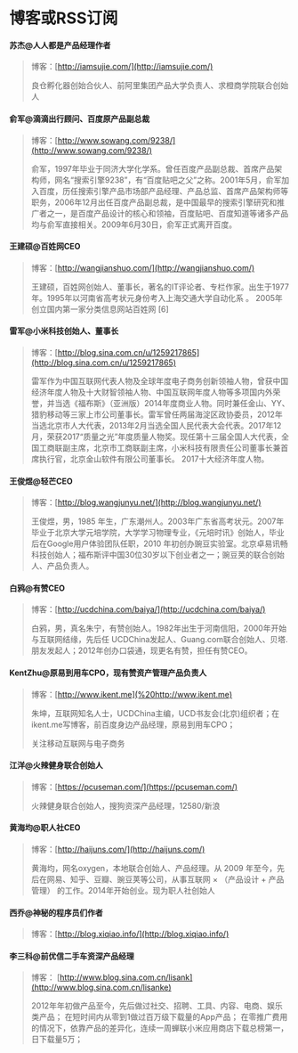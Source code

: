 # 博客或RSS订阅

#### 苏杰@人人都是产品经理作者

> 博客：[http://iamsujie.com/](http://iamsujie.com/)
>
> 良仓孵化器创始合伙人、前阿里集团产品大学负责人、求橙商学院联合创始人

#### 俞军@滴滴出行顾问、百度原产品副总裁

> 博客：[http://www.sowang.com/9238/](http://www.sowang.com/9238/)
>
> 俞军，1997年毕业于同济大学化学系。曾任百度产品副总裁、首席产品架构师，网名“搜索引擎9238”，有“百度贴吧之父”之称。2001年5月，俞军加入百度，历任搜索引擎产品市场部产品经理、产品总监、首席产品架构师等职务，2006年12月出任百度产品副总裁，是中国最早的搜索引擎研究和推广者之一，是百度产品设计的核心和领袖，百度贴吧、百度知道等诸多产品均与俞军直接相关。2009年6月30日，俞军正式离开百度。

####  王建硕@百姓网CEO

> 博客：[http://wangjianshuo.com/](http://wangjianshuo.com/)
>
> 王建硕，百姓网创始人、董事长，著名的IT评论者、专栏作家。出生于1977年。1995年以河南省高考状元身份考入上海交通大学自动化系 。 2005年创立国内第一家分类信息网站百姓网 \[6\]

#### 雷军@小米科技创始人、董事长

> 博客：[http://blog.sina.com.cn/u/1259217865](http://blog.sina.com.cn/u/1259217865)
>
> 雷军作为中国互联网代表人物及全球年度电子商务创新领袖人物，曾获中国经济年度人物及十大财智领袖人物、中国互联网年度人物等多项国内外荣誉，并当选《福布斯》（亚洲版）2014年度商业人物。同时兼任金山、YY、猎豹移动等三家上市公司董事长。雷军曾任两届海淀区政协委员，2012年当选北京市人大代表，2013年2月当选全国人民代表大会代表。2017年12月，荣获2017“质量之光”年度质量人物奖。现任第十三届全国人大代表，全国工商联副主席，北京市工商联副主席，小米科技有限责任公司董事长兼首席执行官，北京金山软件有限公司董事长。 2017十大经济年度人物。

#### 王俊煜@轻芒CEO 

> 博客：[http://blog.wangjunyu.net/](http://blog.wangjunyu.net/)
>
> 王俊煜，男，1985 年生，广东潮州人。2003年广东省高考状元。2007年毕业于北京大学元培学院，大学学习物理专业，《元培时讯》创始人，毕业后在Google用户体验团队任职，2010 年初创办豌豆实验室。北京卓易讯畅科技创始人；福布斯评中国30位30岁以下创业者之一；豌豆荚的联合创始人、产品负责人。

#### 白鸦@有赞CEO 

> 博客：[http://ucdchina.com/baiya/](http://ucdchina.com/baiya/)
>
> 白鸦，男，真名朱宁，有赞创始人。1982年出生于河南信阳，2000年开始与互联网结缘，先后任 UCDChina发起人、Guang.com联合创始人、贝塔.朋友发起人；2012年创办口袋通，现更名有赞，担任有赞CEO。

#### KentZhu@原易到用车CPO，现有赞资产管理产品负责人

> 博客：[http://www.ikent.me](%20http://www.ikent.me)
>
> 朱坤，互联网知名人士，UCDChina主编，UCD书友会\(北京\)组织者；在ikent.me写博客，前百度身边产品经理，原易到用车CPO；
>
> 关注移动互联网与电子商务

#### 江洋@火辣健身联合创始人

> 博客：[https://pcuseman.com/](https://pcuseman.com/)
>
> 火辣健身联合创始人，搜狗资深产品经理，12580/新浪

#### 黄海均@职人社CEO

> 博客：[http://haijuns.com/](http://haijuns.com/)
>
> 黄海均，网名oxygen，本地联合创始人、产品经理。从 2009 年至今，先后在网易、知乎、豆瓣、豌豆荚等公司，从事互联网 × （产品设计 + 产品管理） 的工作。2014年开始创业。现为职人社创始人

#### 西乔@神秘的程序员们作者

> 博客：[http://blog.xiqiao.info/](http://blog.xiqiao.info/)

#### 李三科@前优信二手车资深产品经理

> 博客： [http://www.blog.sina.com.cn/lisank](http://www.blog.sina.com.cn/lisanke)
>
> 2012年年初做产品至今，先后做过社交、招聘、工具、内容、电商、娱乐类产品； 在短时间内从零到1做过百万级下载量的App产品； 在零推广费用的情况下，依靠产品的差异化，连续一周蝉联小米应用商店下载总榜第一，日下载量5万；



